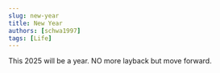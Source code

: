 ```yaml
---
slug: new-year
title: New Year
authors: [schwa1997]
tags: [Life]
---
```


This 2025 will be a year.
NO more layback but move forward.
